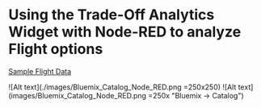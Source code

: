 # Using the Trade-Off Analytics Widget with Node-RED to analyze Flight options

[Sample Flight Data](https://raw.githubusercontent.com/chriwill/interconnect2016/master/flightstradeoffanalytics/data/flightdata.json)

![Alt text](./images/Bluemix_Catalog_Node_RED.png =250x250)
![Alt text](images/Bluemix_Catalog_Node_RED.png =250x "Bluemix -> Catalog")
